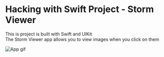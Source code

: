 # Hacking with Swift Project - Storm Viewer

This is project is built with Swift and UIKit  
The Storm Viewer app allows you to view images when you click on them

![App gif](https://github.com/turosung/StormViewer/assets/82477640/40779d33-ccc8-4c69-9dc2-972fa2835ba8)
